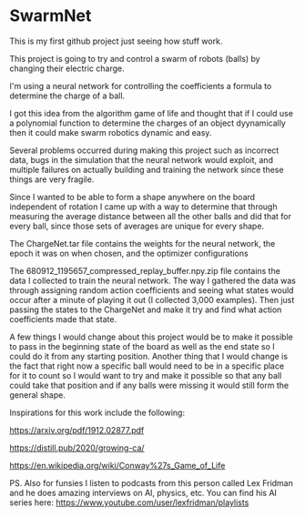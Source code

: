 # SwarmNet
This is my first github project just seeing how stuff work.

This project is going to try and control a swarm of robots (balls) by changing their electric charge.

I'm using a neural network for controlling the coefficients a formula to determine the charge of a ball.

I got this idea from the algorithm game of life and thought that if I could use a polynomial function to determine the charges of an object dyynamically then it could make swarm robotics dynamic and easy.

Several problems occurred during making this project such as incorrect data, bugs in the simulation that the neural network would exploit, and multiple failures on actually building and training the network since these things are very fragile.

Since I wanted to be able to form a shape anywhere on the board independent of rotation I came up with a way to determine that through measuring the average distance between all the other balls and did that for every ball, since those sets of averages are unique for every shape.

The ChargeNet.tar file contains the weights for the neural network, the epoch it was on when chosen, and the optimizer configurations

The 680912_1195657_compressed_replay_buffer.npy.zip file contains the data I collected to train the neural network. The way I gathered the data was through assigning random action coefficients and seeing what states would occur after a minute of playing it out (I collected 3,000 examples). Then just passing the states to the ChargeNet and make it try and find what action coefficients made that state.

A few things I would change about this project would be to make it possible to pass in the beginning state of the board as well as the end state so I could do it from any starting position. Another thing that I would change is the fact that right now a specific ball would need to be in a specific place for it to count so I would want to try and make it possible so that any ball could take that position and if any balls were missing it would still form the general shape.

Inspirations for this work include the following:

https://arxiv.org/pdf/1912.02877.pdf

https://distill.pub/2020/growing-ca/

https://en.wikipedia.org/wiki/Conway%27s_Game_of_Life

PS. Also for funsies I listen to podcasts from this person called Lex Fridman and he does amazing interviews on AI, physics, etc.
You can find his AI series here: https://www.youtube.com/user/lexfridman/playlists
